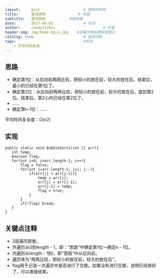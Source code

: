 ```yaml
---
layout:     post                    # 使用的布局
title:      冒泡排序               # 标题 
subtitle:   冒泡排序           #副标题
date:       2017-06-03              # 时间
author:     candy1126xx                      # 作者
header-img: img/home-bg-o.jpg    #这篇文章标题背景图片
catalog: true                       # 是否归档
tags:                               #标签
    - 手写代码系列
---
```


## 思路
* 确定第1位：从后向前两两比较，把较小的放在前，较大的放在后。结束后，最小的已经在第1位了。
* 确定第2位：从后向前两两比较，把较小的放在前，较大的放在后。直到第2位。结束后，第2小的已经在第2位了。
* ......
* 确定第n-1位：......

平均时间复杂度：O(n2)

## 实现
```
public static void BubbleSort1(int [] arr){
   int temp;
   boolean flag;
   for(int i=0; i<arr.length-1; i++){
       flag = false;
       for(int j=arr.length-1; j>i; j--){
           if(arr[j] < arr[j-1]){
               temp = arr[j];
               arr[j] = arr[j-1];
               arr[j-1] = temp;
               flag = true;
           }
       }
       if(!flag) break;
   }
}
```

## 关键点注释
* 2层遍历嵌套。
* 外遍历从0到length - 1，即：“思路”中确定第1位～确定n - 1位。
* 内遍历从length - 1到i，即“思路”中从后向前。
* 遍历体为“两两比较，把较小的放在前，较大的放在后”。
* flag用于记录一次遍历中是否进行了交换。如果没有进行交换，说明已经排好了，可以直接结束。
